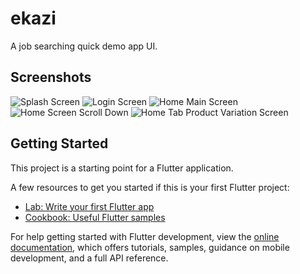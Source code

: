 # ekazi

A job searching quick demo app UI.

## Screenshots

![Splash Screen](/assets/screenshots/splash.jpeg) ![Login Screen](/assets/screenshots/login_page.jpeg) 
![Home Main Screen](/assets/screenshots/home_one.jpeg) ![Home Screen Scroll Down](/assets/screenshots/home_two.jpeg) 
![Home Tab Product Variation Screen](/assets/screenshots/home_three.jpeg)

## Getting Started

This project is a starting point for a Flutter application.

A few resources to get you started if this is your first Flutter project:

- [Lab: Write your first Flutter app](https://docs.flutter.dev/get-started/codelab)
- [Cookbook: Useful Flutter samples](https://docs.flutter.dev/cookbook)

For help getting started with Flutter development, view the
[online documentation](https://docs.flutter.dev/), which offers tutorials,
samples, guidance on mobile development, and a full API reference.